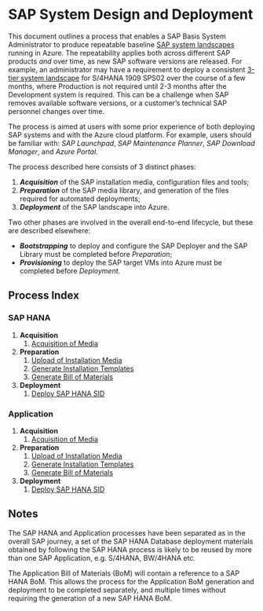 # SAP System Design and Deployment

This document outlines a process that enables a SAP Basis System Administrator to produce repeatable baseline [SAP system landscapes](https://help.sap.com/doc/saphelp_afs64/6.4/en-US/de/6b0d84f34d11d3a6510000e835363f/content.htm) running in Azure.
The repeatability applies both across different SAP products _and_ over time, as new SAP software versions are released.
For example, an administrator may have a requirement to deploy a consistent [3-tier system landscape](https://help.sap.com/doc/saphelp_afs64/6.4/en-US/de/6b0da2f34d11d3a6510000e835363f/content.htm?no_cache=true) for S/4HANA 1909 SPS02 over the course of a few months, where Production is not required until 2-3 months after the Development system is required.
This can be a challenge when SAP removes available software versions, or a customer’s technical SAP personnel changes over time.

The process is aimed at users with some prior experience of both deploying SAP systems and with the Azure cloud platform.
For example, users should be familiar with: _SAP Launchpad_, _SAP Maintenance Planner_, _SAP Download Manager_, and _Azure Portal_.

The process described here consists of 3 distinct phases:

1. **_Acquisition_** of the SAP installation media, configuration files and tools;
1. **_Preparation_** of the SAP media library, and generation of the files required for automated deployments;
1. **_Deployment_** of the SAP landscape into Azure.

Two other phases are involved in the overall end-to-end lifecycle, but these are described elsewhere:

- **_Bootstrapping_** to deploy and configure the SAP Deployer and the SAP Library must be completed before _Preparation_;
- **_Provisioning_** to deploy the SAP target VMs into Azure must be completed before _Deployment_.

## Process Index

### SAP HANA

1. **Acquisition**
   1. [Acquisition of Media](./hana/acquire-media.md)
1. **Preparation**
   1. [Upload of Installation Media](./hana/prepare-sap-library.md)
   1. [Generate Installation Templates](./hana/prepare-ini.md)
   1. [Generate Bill of Materials](./hana/prepare-bom.md)
1. **Deployment**
   1. [Deploy SAP HANA SID](./hana/deploy-sid.md)

### Application

1. **Acquisition**
   1. [Acquisition of Media](./app/acquire-media.md)
1. **Preparation**
   1. [Upload of Installation Media](./app/prepare-sap-library.md)
   1. [Generate Installation Templates](./app/prepare-ini.md)
   1. [Generate Bill of Materials](./app/prepare-bom.md)
1. **Deployment**
   1. [Deploy SAP HANA SID](./app/deploy-sid.md)

## Notes

The SAP HANA and Application processes have been separated as in the overall SAP journey, a set of the SAP HANA Database deployment materials obtained by following the SAP HANA process is likely to be reused by more than one SAP Application, e.g. S/4HANA, BW/4HANA etc.

The Application Bill of Materials (BoM) will contain a reference to a SAP HANA BoM. This allows the process for the Application BoM generation and deployment to be completed separately, and multiple times without requiring the generation of a new SAP HANA BoM.
